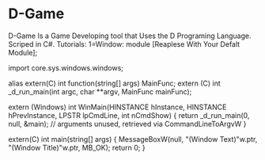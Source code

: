 # D-Game
D-Game Is a Game Developing tool that Uses the D Programing Language.
Scriped in C#.
Tutorials:
1=Window:
module [Reaplese With Your Defalt Module];

import core.sys.windows.windows;

alias extern(C) int function(string[] args) MainFunc;
extern (C) int _d_run_main(int argc, char **argv, MainFunc mainFunc);

extern (Windows)
int WinMain(HINSTANCE hInstance, HINSTANCE hPrevInstance, LPSTR lpCmdLine, int nCmdShow)
{
    return _d_run_main(0, null, &main); // arguments unused, retrieved via CommandLineToArgvW
}

extern(C) int main(string[] args)
{
    MessageBoxW(null, "(Window Text)"w.ptr, "(Window Title)"w.ptr, MB_OK);
    return 0;
}
